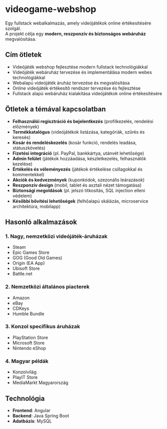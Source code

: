 # videogame-webshop

Egy fullstack webalkalmazás, amely videójátékok online értékesítésére szolgál.  
A projekt célja egy **modern, reszponzív és biztonságos webáruház** megvalósítása.

## Cím ötletek

- Videójáték webshop fejlesztése modern fullstack technológiákkal  
- Videójáték webáruház tervezése és implementálása modern webes technológiákkal  
- Webalapú videójáték áruház tervezése és megvalósítása  
- Online videójáték értékesítő rendszer tervezése és fejlesztése  
- Fullstack alapú webáruház kialakítása videójátékok online értékesítésére

## Ötletek a témával kapcsolatban

- **Felhasználói regisztráció és bejelentkezés** (profilkezelés, rendelési előzmények)  
- **Termékkatalógus** (videójátékok listázása, kategóriák, szűrés és keresés)  
- **Kosár és rendeléskezelés** (kosár funkció, rendelés leadása, státuszkövetés)  
- **Fizetési integráció** (pl. PayPal, bankkártya, utánvét lehetősége)  
- **Admin felület** (játékok hozzáadása, készletkezelés, felhasználók kezelése)  
- **Értékelés és véleményezés** (játékok értékelése csillagokkal és kommentekkel)  
- **Akciók és kedvezmények** (kuponkódok, szezonális leárazások)  
- **Reszponzív design** (mobil, tablet és asztali nézet támogatása)  
- **Biztonsági megoldások** (pl. jelszó titkosítás, SQL injection elleni védelem)  
- **Későbbi bővítési lehetőségek** (felhőalapú skálázás, microservice architektúra, mobilapp)

## Hasonló alkalmazások

### 1. Nagy, nemzetközi videójáték-áruházak
- Steam  
- Epic Games Store  
- GOG (Good Old Games)  
- Origin (EA App)  
- Ubisoft Store  
- Battle.net  

### 2. Nemzetközi általános piacterek
- Amazon  
- eBay  
- CDKeys  
- Humble Bundle  

### 3. Konzol specifikus áruházak
- PlayStation Store  
- Microsoft Store  
- Nintendo eShop  

### 4. Magyar példák
- Konzolvilág  
- PlayIT Store  
- MediaMarkt Magyarország  


## Technológia

- **Frontend**: Angular  
- **Backend**: Java Spring Boot  
- **Adatbázis**: MySQL
